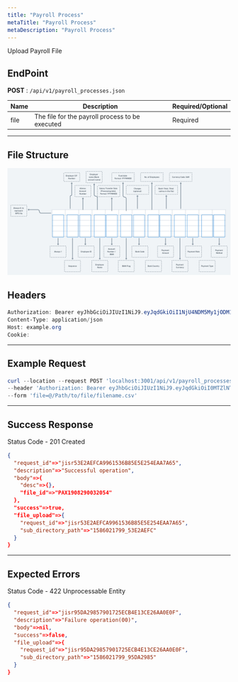 ```yaml
---
title: "Payroll Process"
metaTitle: "Payroll Process"
metaDescription: "Payroll Process"
---
```


Upload Payroll File

## EndPoint
**POST** : `/api/v1/payroll_processes.json`

Name                                   | Description                                 | Required/Optional
-------------------------------------- | ------------------------------------------- | ------------------------
file | The file for the payroll process to be executed      | Required

--------------------------------------------------------------------------------

## File Structure

![File Structure Sample](./file_structure_sample.png)
## Headers
```powershell
Authorization: Bearer eyJhbGciOiJIUzI1NiJ9.eyJqdGkiOiI1NjU4NDM5My1jODM1LTQ4N2MtOTI3MS1mMmVkOWZiZDJhYTAiLCJzdWIiOiI5Iiwic2NwIjoiYWNjb3VudCIsImF1ZCI6bnVsbCwiaWF0IjoxNTkwOTE5MDk4LCJleHAiOjE1OTA5MTkzOTh9.5ibcQqGhu-_Jdn7KObfPY_0H3wLh3GXTVfMAceJO98w
Content-Type: application/json
Host: example.org
Cookie:
```

--------------------------------------------------------------------------------

## Example Request

```powershell
curl --location --request POST 'localhost:3001/api/v1/payroll_processes.json' \
--header 'Authorization: Bearer eyJhbGciOiJIUzI1NiJ9.eyJqdGkiOiI0MTZlNTk0NC01OWZmLTRkNjItOTQ4Ni0yMzgxODE4ZTkzMzUiLCJzdWIiOiI0Iiwic2NwIjoiYWNjb3VudCIsImF1ZCI6bnVsbCwiaWF0IjoxNTk1MjUwNjgyLCJleHAWEEDF1OTUyNTA5ODJ9.W_n4Iks62McaYt1KNhBHxkopcq2eGmivtVoVAosTvOk' \
--form 'file=@/Path/to/file/filename.csv'
```

--------------------------------------------------------------------------------

## Success Response

Status Code - 201 Created

```json
{
  "request_id"=>"jisr53E2AEFCA9961536B85E5E254EAA7A65",
  "description"=>"Successful operation",
  "body"=>{
    "desc"=>{},
    "file_id"=>"PAX1908290032054"
  },
  "success"=>true,
  "file_upload"=>{
    "request_id"=>"jisr53E2AEFCA9961536B85E5E254EAA7A65",
    "sub_directory_path"=>"1586021799_53E2AEFC"
  }
}
```

--------------------------------------------------------------------------------

## Expected Errors
Status Code - 422 Unprocessable Entity

```json
{
  "request_id"=>"jisr95DA29857901725ECB4E13CE26AA0E0F",
  "description"=>"Failure operation(00)",
  "body"=>nil,
  "success"=>false,
  "file_upload"=>{
    "request_id"=>"jisr95DA29857901725ECB4E13CE26AA0E0F",
    "sub_directory_path"=>"1586021799_95DA2985"
  }
}
```